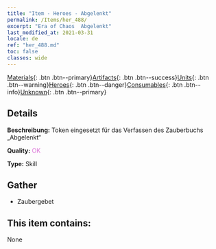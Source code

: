```yaml
---
title: "Item - Heroes - Abgelenkt"
permalink: /Items/her_488/
excerpt: "Era of Chaos  Abgelenkt"
last_modified_at: 2021-03-31
locale: de
ref: "her_488.md"
toc: false
classes: wide
---
```

 [Materials](/de/Items/){: .btn .btn--primary}[Artifacts](/de/Items/Artifacts/){: .btn .btn--success}[Units](/de/Items/Units/){: .btn .btn--warning}[Heroes](/de/Items/Heroes/){: .btn .btn--danger}[Consumables](/de/Items/Consumables/){: .btn .btn--info}[Unknown](/de/Items/Unknown/){: .btn .btn--primary}

## Details
 **Beschreibung:** Token eingesetzt für das Verfassen des Zauberbuchs „Abgelenkt“

 **Quality:** <span style="color: #DA70D6">OK</span>

 **Type:** Skill

## Gather

*    Zaubergebet 

## This item contains:

  None

